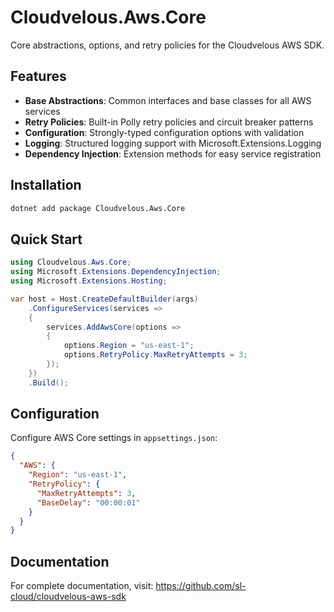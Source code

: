 # Cloudvelous.Aws.Core

Core abstractions, options, and retry policies for the Cloudvelous AWS SDK.

## Features

- **Base Abstractions**: Common interfaces and base classes for all AWS services
- **Retry Policies**: Built-in Polly retry policies and circuit breaker patterns
- **Configuration**: Strongly-typed configuration options with validation
- **Logging**: Structured logging support with Microsoft.Extensions.Logging
- **Dependency Injection**: Extension methods for easy service registration

## Installation

```bash
dotnet add package Cloudvelous.Aws.Core
```

## Quick Start

```csharp
using Cloudvelous.Aws.Core;
using Microsoft.Extensions.DependencyInjection;
using Microsoft.Extensions.Hosting;

var host = Host.CreateDefaultBuilder(args)
    .ConfigureServices(services =>
    {
        services.AddAwsCore(options =>
        {
            options.Region = "us-east-1";
            options.RetryPolicy.MaxRetryAttempts = 3;
        });
    })
    .Build();
```

## Configuration

Configure AWS Core settings in `appsettings.json`:

```json
{
  "AWS": {
    "Region": "us-east-1",
    "RetryPolicy": {
      "MaxRetryAttempts": 3,
      "BaseDelay": "00:00:01"
    }
  }
}
```

## Documentation

For complete documentation, visit: https://github.com/sl-cloud/cloudvelous-aws-sdk
